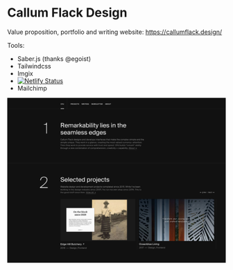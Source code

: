 # Callum Flack Design

Value proposition, portfolio and writing website: https://callumflack.design/

Tools:

* Saber.js (thanks @egoist)
* Tailwindcss
* Imgix
* [![Netlify Status](https://api.netlify.com/api/v1/badges/0db19891-49a0-488a-8adf-e738e49637d7/deploy-status)](https://app.netlify.com/sites/cfd/deploys)
* Mailchimp 

![Project screen-shot](v7-1907-suisse-swiss.jpg?raw=true "Project screen-shot")
